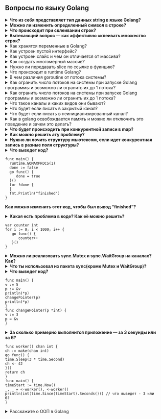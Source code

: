 ## Вопросы по языку Golang

<details>
<summary> <b>Что из себя представляет тип данных string в языке Golang?</b> </summary>
Массив символов
</details> 

<details>
<summary> <b>Можно ли изменить определенный символ в строке?</b> </summary>
Нет, один символ изменить нельзя
</details>  

<details>
<summary> <b>Что происходит при склеивании строк?</b> </summary>
Создание новой строки  
</details>  

<details>
<summary> <b>Вытекающий вопрос — как эффективно склеивать множество строк?</b> </summary>
String.builder  
bytes.buffer + fmt.fprintf  
strconv.appendint  
</details>  

<details>
<summary>Как хранятся переменные в Golang?</summary>
Переменная представляет именованный участок в памяти, который может хранить некоторое значение
</details>  

<details>
<summary>Как устроен пустой интерфейс?</summary>
todo
</details>  

<details>
<summary>Как устроен слайс и чем он отличается от массива?</summary>
Слайс это указатель на элементы массива
</details>  

<details>
<summary>Как создать многомерный массив?</summary>
riptutorial.com/go/example/7303/multidimensional-array
</details> 

<details>
<summary>Нужно ли передавать slice по ссылке в фукнцию?</summary>
Не обязательно, если слайс не расширяешь и не меняешь указатель
</details> 

<details>
<summary>Что происходит в runtime Golang?</summary>
todo
</details> 

<details>
<summary>В чем различия goroutine от потока системы?</summary>
Рутина более легковесна, системный поток может содержать тысячи рутин
</details> 

<details>
<summary>Как огранить число потоков на системы при запуске Golang программы и возможно ли огранить их до 1 потока?</summary>
С помощью установки значения переменной gomaxproc
</details> 

<details>
<summary>Как огранить число потоков на системы при запуске Golang программы и возможно ли огранить их до 1 потока?</summary>
С помощью установки значения переменной gomaxproc
</details> 

<details>
<summary>Что такое каналы и каких видов они бывают?</summary>
С помощью установки значения переменной gomaxproc
</details> 

<details>
<summary>Что будет если писать в закрытый канал?</summary>
С помощью установки значения переменной gomaxproc
</details> 

<details>
<summary>Что будет если писать в неинициализированный канал?</summary>
С помощью установки значения переменной gomaxproc
</details> 

<details>
<summary>Как в golang освобождается память и можно ли отключить это поведение и зачем это делать?</summary>
Есть GC, автоматическую очистку можно отключить и вызывать очистку вручную
</details> 

<details>
<summary> <b>Что будет происходить при конкурентной записи в map?</b> </summary>
Ситуация гонки/паника 
</details>  

<details>
<summary> <b>Как можно решить эту проблему?</b> </summary>
Конкурентность/параллелизм  
С помощью синхронизации доступа к объекту  
</details>  

<details>
<summary> <b>Нужно ли лочить структуру мьютексом, если идет конкурентная запись в разные поля структуры?</b> </summary>
Если есть гарантия, что в одно поле структуры одновременно записывает данные не более одного процесса  
</details>  


<details>
<summary> <b>Что выведет код?</b>  
  
 ```
func main() {
   runtime.GOMAXPROCS(1)  
   done := false  
   go func() {  
      done = true  
   }()  
   for !done {  
   }  
   fmt.Println("finished")  
}  
```
<b>Как можно изменить этот код, чтобы был вывод “finished”?</b>  
</summary>
На текущий момент и так выводит finished  
Чтобы увидеть, что он и так работает – нужно усыпить рутину на 2-3 секунды, перед сменой значения переменной done  
</details>  


<details>
<summary><b>Какая есть проблема в коде?   
Как её можно решить?</b>
  
```
var counter int
for i := 0; i < 1000; i++ {
   go func() {
      counter++
   }()
}
```  
  </summary>
С помощью пакета sync (mutex/waitgroup)
<details> <summary> А как её можно бы было решить, если бы в языке не было пакета sync? </summary> С помощью каналов или атомарного счётчика (который сейчас содержится в пакете sync) </details>   
</details>  

<details>
<summary><b>Можно ли реализовать sync.Mutex и sync.WaitGroup на каналах? Как?</b></summary>
Да, можно, с помощью пакета sync (mutex/waitgroup)  

```
package main
import (
	"fmt"
	"time"
)

func main() {
	c := make(chan bool)
	m := make(map[int]int)
	for i := 0; i < 10; i++ {
		go changeMap(c, i, m)
	}
	c <- true
	time.Sleep(2* time.Second)
	fmt.Println("map value", m)
}

func changeMap(n chan bool, i int, m map[int]int) {
	_ = <-n
	fmt.Printf("inside changeMap where i=%d \n", i)
	m[i] = i
	n <- true
}
```
</details>   

<details>
<summary><b>Что ты использовал из пакета sync(кроме Mutex и WaitGroup)?</b></summary>
Атомарный счётчик 
TODO - Добавить, что там еще есть
</details>  

<details>
<summary><b>Что выведет код?</b>

```
func main() {
v := 5
p := &v
println(*p)
changePointer(p)
println(*p)
}
func changePointer(p *int) {
v := 3
p = &v
}  
```  
  </summary>
  <details>
    <summary>Почему? Как нужно изменить функцию changePointer, чтобы вывело 5 и 3 (в оригинальной версии выводится 5 и 5)?
    </summary>
  Потому что мы в другой области видимости создаём переменную и подменяем не значение, а ссылку, что хранится в p, когда же функция отрабатывает в основной области видимости переменная хранит старую ссылку
  </details> 
</details>  

<details>
<summary><b>За сколько примерно выполнится приложение — за 3 секунды или за 6?</b>
  
```
func worker() chan int {
ch := make(chan int)
go func() {
time.Sleep(3 * time.Second)
ch <- 42
}()
return ch
}
func main() {
timeStart := time.Now()
_, _ = <-worker(), <-worker()
println(int(time.Since(timeStart).Seconds())) // что выведет - 3 или 6?
}
```  
  </summary>
<details> <summary> Что нужно изменить, чтобы код работал за 3 секунды? </summary> Добавить инициализацию воркеров, а потом ждать ответов из них </details>   
</details>  

<details>
<summary>Расскажите о ООП в Golang </summary>
todo
</details> 
